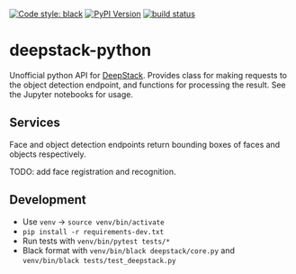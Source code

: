 [![Code style: black](https://img.shields.io/badge/code%20style-black-000000.svg)](https://github.com/ambv/black)
[![PyPI Version](https://img.shields.io/pypi/v/deepstack-python.svg)](https://pypi.org/project/deepstack-python/)
[![build status](http://img.shields.io/travis/robmarkcole/deepstack-python/master.svg?style=flat)](https://travis-ci.org/robmarkcole/deepstack-python)

# deepstack-python
Unofficial python API for [DeepStack](https://python.deepstack.cc/). Provides class for making requests to the object detection endpoint, and functions for processing the result. See the Jupyter notebooks for usage.

## Services
Face and object detection endpoints return bounding boxes of faces and objects respectively. 

TODO: add face registration and recognition.

## Development
* Use `venv` -> `source venv/bin/activate`
* `pip install -r requirements-dev.txt`
* Run tests with `venv/bin/pytest tests/*`
* Black format with `venv/bin/black deepstack/core.py` and `venv/bin/black tests/test_deepstack.py`

